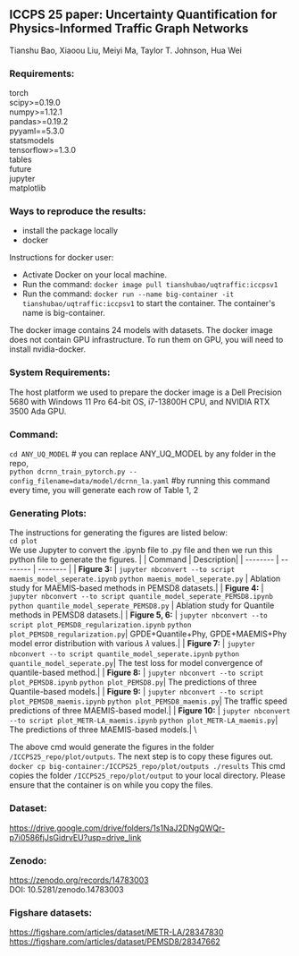 ## **ICCPS 25 paper: Uncertainty Quantification for Physics-Informed Traffic Graph Networks**
Tianshu Bao, Xiaoou Liu, Meiyi Ma, Taylor T. Johnson, Hua Wei


### Requirements:
torch \
scipy>=0.19.0 \
numpy>=1.12.1 \
pandas>=0.19.2 \
pyyaml==5.3.0 \
statsmodels \
tensorflow>=1.3.0 \
tables \
future \
jupyter \
matplotlib


### Ways to reproduce the results: 
- install the package locally
- docker
  
Instructions for docker user:
- Activate Docker on your local machine. 
- Run the command: ``` docker image pull tianshubao/uqtraffic:iccpsv1 ``` 
- Run the command: ``` docker run --name big-container -it tianshubao/uqtraffic:iccpsv1 ``` to start the container.  The container's name is big-container.

The docker image contains 24 models with datasets. The docker image does not contain GPU infrastructure. To run them on GPU, you will need to install nvidia-docker. 

### System Requirements: 
The host platform we used to prepare the docker image is a Dell Precision 5680 with Windows 11 Pro 64-bit OS, i7-13800H CPU, and NVIDIA RTX 3500 Ada GPU.

### Command: 
```cd ANY_UQ_MODEL```            # you can replace ANY_UQ_MODEL by any folder in the repo,  \
```python dcrnn_train_pytorch.py --config_filename=data/model/dcrnn_la.yaml```    #by running this command every time, you will generate each row of Table 1, 2

### Generating Plots: ###
The instructions for generating the figures are listed below: \
```cd plot``` \
We use Jupyter to convert the .ipynb file to .py file and then we run this python file to generate the figures.
|  | Command | Description|
| -------- | -------- | -------- |
| **Figure 3:**    | ```jupyter nbconvert --to script maemis_model_seperate.ipynb``` ```python maemis_model_seperate.py``` | Ablation study for MAEMIS-based methods in PEMSD8 datasets.|
| **Figure 4:**    | ```jupyter nbconvert --to script quantile_model_seperate_PEMSD8.ipynb``` ```python quantile_model_seperate_PEMSD8.py``` | Ablation study for Quantile methods in PEMSD8 datasets.|
| **Figure 5, 6:**   | `jupyter nbconvert --to script plot_PEMSD8_regularization.ipynb` `python plot_PEMSD8_regularization.py`| GPDE+Quantile+Phy, GPDE+MAEMIS+Phy model error distribution with various 𝜆 values.|
| **Figure 7:**    | `jupyter nbconvert --to script quantile_model_seperate.ipynb` `python quantile_model_seperate.py`| The test loss for model convergence of quantile-based method.|
| **Figure 8:**    | ```jupyter nbconvert --to script plot_PEMSD8.ipynb``` ```python plot_PEMSD8.py```| The predictions of three Quantile-based models.|
| **Figure 9:**    | `jupyter nbconvert --to script plot_PEMSD8_maemis.ipynb` `python plot_PEMSD8_maemis.py`| The traffic speed predictions of three MAEMIS-based model.|
| **Figure 10:**   | `jupyter nbconvert --to script plot_METR-LA_maemis.ipynb` `python plot_METR-LA_maemis.py`| The predictions of three MAEMIS-based models.| \


The above cmd would generate the figures in the folder `/ICCPS25_repo/plot/outputs`. The next step is to copy these figures out. \
```docker cp big-container:/ICCPS25_repo/plot/outputs ./results``` 
This cmd copies the folder `/ICCPS25_repo/plot/output` to your local directory. Please ensure that the container is on while you copy the files.

### Dataset: 
https://drive.google.com/drive/folders/1s1NaJ2DNgQWQr-p7i0586fjJsGidrvEU?usp=drive_link

### Zenodo: 
https://zenodo.org/records/14783003 \
DOI: 10.5281/zenodo.14783003

### Figshare datasets:
https://figshare.com/articles/dataset/METR-LA/28347830 \
https://figshare.com/articles/dataset/PEMSD8/28347662
